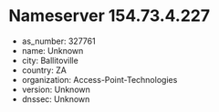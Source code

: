 # Nameserver 154.73.4.227

* as_number: 327761
* name: Unknown
* city: Ballitoville
* country: ZA
* organization: Access-Point-Technologies
* version: Unknown
* dnssec: Unknown
